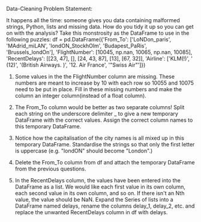 Data-Cleaning
Problem Statement:

It happens all the time: someone gives you data containing malformed strings, Python, lists and missing data. How do you tidy it up so you can get on with the analysis?
Take this monstrosity as the DataFrame to use in the following puzzles:
df = pd.DataFrame({'From_To': ['LoNDon_paris', 'MAdrid_miLAN',
'londON_StockhOlm', 'Budapest_PaRis', 'Brussels_londOn'],
'FlightNumber': [10045, np.nan, 10065, np.nan, 10085],
'RecentDelays': [[23, 47], [], [24, 43, 87], [13], [67, 32]],
'Airline': ['KLM(!)', '<Air France> (12)', '(British Airways. )',
'12. Air France', '"Swiss Air"']})

1. Some values in the the FlightNumber column are missing. These numbers are meant to increase by 10 with each row so 10055 and 10075 need to be put in place. Fill in these missing numbers and make the column an integer column(instead of a float column).

2. The From_To column would be better as two separate columns! Split each string on the underscore delimiter _ to give a new temporary DataFrame with the correct values. Assign the correct column names to this temporary DataFrame.

3. Notice how the capitalisation of the city names is all mixed up in this temporary DataFrame. Standardise the strings so that only the first letter is uppercase (e.g. "londON" should become "London".)

4. Delete the From_To column from df and attach the temporary DataFrame from the previous questions.

5. In the RecentDelays column, the values have been entered into the DataFrame as a list. We would like each first value in its own column, each second value in its own column, and so on. If there isn't an Nth value, the value
should be NaN.
Expand the Series of lists into a DataFrame named delays, rename the columns delay_1, delay_2, etc. and replace the unwanted RecentDelays column in df with delays.
